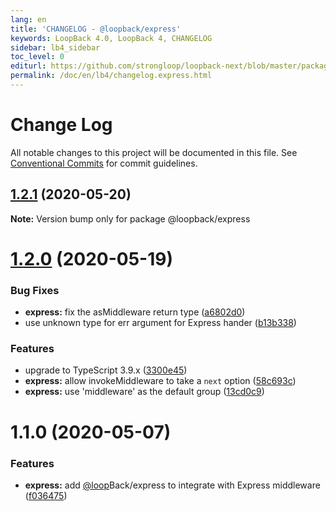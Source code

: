 ```yaml
---
lang: en
title: 'CHANGELOG - @loopback/express'
keywords: LoopBack 4.0, LoopBack 4, CHANGELOG
sidebar: lb4_sidebar
toc_level: 0
editurl: https://github.com/strongloop/loopback-next/blob/master/packages/express/CHANGELOG.md
permalink: /doc/en/lb4/changelog.express.html
---
```


# Change Log

All notable changes to this project will be documented in this file.
See [Conventional Commits](https://conventionalcommits.org) for commit guidelines.

## [1.2.1](https://github.com/strongloop/loopback-next/compare/@loopback/express@1.2.0...@loopback/express@1.2.1) (2020-05-20)

**Note:** Version bump only for package @loopback/express





# [1.2.0](https://github.com/strongloop/loopback-next/compare/@loopback/express@1.1.0...@loopback/express@1.2.0) (2020-05-19)


### Bug Fixes

* **express:** fix the asMiddleware return type ([a6802d0](https://github.com/strongloop/loopback-next/commit/a6802d01a8e6f722e71f54e7cd08a0f64e07cc79))
* use unknown type for err argument for Express hander ([b13b338](https://github.com/strongloop/loopback-next/commit/b13b3386a06332b71b33a64f5bc2ab9b4544cc8a))


### Features

* upgrade to TypeScript 3.9.x ([3300e45](https://github.com/strongloop/loopback-next/commit/3300e4569ab8410bb1285f7a54d326e9d976476d))
* **express:** allow invokeMiddleware to take a `next` option ([58c693c](https://github.com/strongloop/loopback-next/commit/58c693c41ed817c7ee845edd8a639fd811bb419d))
* **express:** use 'middleware' as the default group ([13cd0c9](https://github.com/strongloop/loopback-next/commit/13cd0c9023bae3d4190fe55a43ab2582923c4141))





# 1.1.0 (2020-05-07)


### Features

* **express:** add [@loop](https://github.com/loop)Back/express to integrate with Express middleware ([f036475](https://github.com/strongloop/loopback-next/commit/f0364757bf05a79c11c89cd17e57a5ca3c15b27b))

